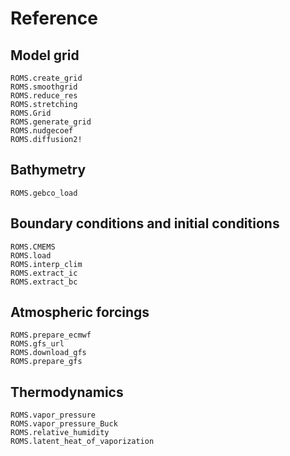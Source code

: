 # Reference

## Model grid

```@docs
ROMS.create_grid
ROMS.smoothgrid
ROMS.reduce_res
ROMS.stretching
ROMS.Grid
ROMS.generate_grid
ROMS.nudgecoef
ROMS.diffusion2!
```

## Bathymetry

```@docs
ROMS.gebco_load
```

## Boundary conditions and initial conditions

```@docs
ROMS.CMEMS
ROMS.load
ROMS.interp_clim
ROMS.extract_ic
ROMS.extract_bc
```

## Atmospheric forcings

```@docs
ROMS.prepare_ecmwf
ROMS.gfs_url
ROMS.download_gfs
ROMS.prepare_gfs
```

## Thermodynamics

```@docs
ROMS.vapor_pressure
ROMS.vapor_pressure_Buck
ROMS.relative_humidity
ROMS.latent_heat_of_vaporization
```
